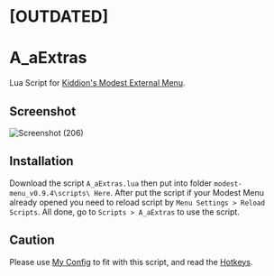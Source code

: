 # [OUTDATED]
# A_aExtras
Lua Script for [Kiddion's Modest External Menu](https://www.unknowncheats.me/forum/grand-theft-auto-v/497052-kiddions-modest-external-menu-thread-3-a.html).

## Screenshot
![Screenshot (206)](https://user-images.githubusercontent.com/73638429/188130503-a41e1d13-3056-4b46-8c2a-5b617781219b.png)

## Installation
Download the script `A_aExtras.lua` then put into folder `modest-menu_v0.9.4\scripts\ Here`. After put the script if your Modest Menu already opened you need to reload script by `Menu Settings > Reload Scripts`. All done, go to `Scripts > A_aExtras` to use the script.

## Caution
Please use [My Config](https://github.com/boncabee/config-modest-menu) to fit with this script, and read the [Hotkeys](https://github.com/boncabee/config-modest-menu#hotkey).
